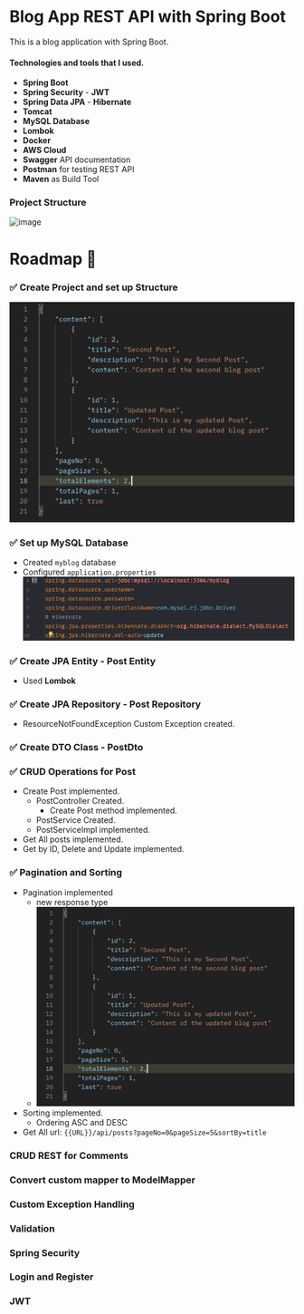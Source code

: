 # Blog App REST API with Spring Boot

This is a blog application with Spring Boot.

#### Technologies and tools that I used.

* **Spring Boot**
* **Spring Security** - **JWT**
* **Spring Data JPA** - **Hibernate**
* **Tomcat**
* **MySQL Database**
* **Lombok**
* **Docker**
* **AWS Cloud**
* **Swagger** API documentation
* **Postman** for testing REST API
* **Maven** as Build Tool

### Project Structure

![image](https://github.com/cagrisayir/blogapp/assets/44059539/93bc4263-4193-4e3c-a0ae-f432709e3681)

# Roadmap 🚏

### ✅ Create Project and set up Structure

![img.png](readme_images/img.png)

### ✅ Set up MySQL Database

* Created `myblog` database
* Configured `application.properties`
  ![img_1.png](readme_images/img_1.png)

### ✅ Create JPA Entity - Post Entity

* Used **Lombok**

### ✅ Create JPA Repository - Post Repository

* ResourceNotFoundException Custom Exception created.

### ✅ Create DTO Class - PostDto

### ✅ CRUD Operations for Post

* Create Post implemented.
    * PostController Created.
        * Create Post method implemented.
    * PostService Created.
    * PostServiceImpl implemented.
* Get All posts implemented.
* Get by ID, Delete and Update implemented.

### ✅ Pagination and Sorting

* Pagination implemented
    * new response type
    * ![img.png](readme_images/img.png)
* Sorting implemented.
    * Ordering ASC and DESC
* Get All url: `{{URL}}/api/posts?pageNo=0&pageSize=5&sortBy=title`

### CRUD REST for Comments

### Convert custom mapper to ModelMapper

### Custom Exception Handling

### Validation

### Spring Security

### Login and Register

### JWT